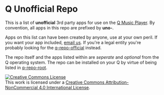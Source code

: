 # Q Unofficial Repo
This is a list of **unofficial** 3rd party apps for use on the [Q Music Player](https://qmusicplayer.com). By convention, all apps in this repo are prefixed by **uno-**.

Apps on this list can have been created by anyone, use at your own peril. If you want your app included, [email us](mailto:qmusicplayer@protonmail.com). If you're a legal entity you're probably looking for the [q-repo-official](https://github.com/plundell/q-repo-official) instead. 

The repo itself and the apps listed within are *seperate* and *optional* from the Q operating system. The repo can be installed on your Q by virtue of being listed in [q-repo-root](https://github.com/plundell/q-repo-root).

<a rel="license" href="http://creativecommons.org/licenses/by-nc/4.0/"><img alt="Creative Commons License" style="border-width:0" src="https://i.creativecommons.org/l/by-nc/4.0/88x31.png" /></a><br />This work is licensed under a <a rel="license" href="http://creativecommons.org/licenses/by-nc/4.0/">Creative Commons Attribution-NonCommercial 4.0 International License</a>.



